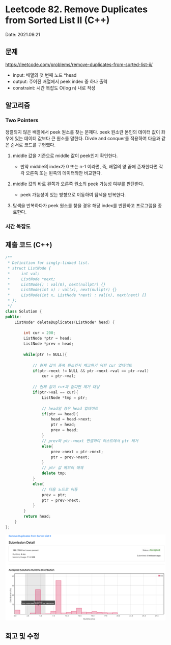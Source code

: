 # Leetcode 82. Remove Duplicates from Sorted List II (C++)

Date: 2021.09.21

## 문제

https://leetcode.com/problems/remove-duplicates-from-sorted-list-ii/

- input: 배열의 첫 번째 노드 *head
- output: 주어진 배열에서 peek index 중 하나 출력
- constraint: 시간 복잡도 O(log n) 내로 작성

## 알고리즘

### Two Pointers

정렬되지 않은 배열에서 peek 원소를 찾는 문제다. peek 원소란 본인의 데이터 값이 좌우에 있는 데이터 값보다 큰 원소를 말한다. Divde and conquer를 적용하여 다음과 같은 순서로 코드를 구현했다.

1. middle 값을 기준으로 middle 값이 peek인지 확인한다.

    - 만약 middle의 index가 0 또는 n-1 이라면, 즉, 배열의 양 끝에 존재한다면 각각 오른쪽 또는 왼쪽의 데이터와만 비교한다.

2. middle 값의 바로 왼쪽과 오른쪽 원소의 peek 가능성 여부를 판단한다.

    - peek 가능성이 있는 방향으로 이동하여 탐색을 반복한다.
  
3. 탐색을 반복하다가 peek 원소를 찾을 경우 해당 index를 반환하고 프로그램을 종료한다.

### 시간 복잡도



## 제출 코드 (C++)

```C++
/**
 * Definition for singly-linked list.
 * struct ListNode {
 *     int val;
 *     ListNode *next;
 *     ListNode() : val(0), next(nullptr) {}
 *     ListNode(int x) : val(x), next(nullptr) {}
 *     ListNode(int x, ListNode *next) : val(x), next(next) {}
 * };
 */
class Solution {
public:
    ListNode* deleteDuplicates(ListNode* head) {

        int cur = 200;
        ListNode *ptr = head;
        ListNode *prev = head;
        
        while(ptr != NULL){
            
            // 현재 값이 중복 원소인지 체크하기 위한 cur 업데이트
            if(ptr->next != NULL && ptr->next->val == ptr->val)
                cur = ptr->val;
            
            // 현재 값이 cur과 같다면 제거 대상
            if(ptr->val == cur){
                ListNode *tmp = ptr;
                
                // head일 경우 head 업데이트
                if(ptr == head){
                    head = head->next;
                    ptr = head;
                    prev = head;
                }
                // prev와 ptr->next 연결하여 리스트에서 ptr 제거
                else{
                    prev->next = ptr->next;
                    ptr = prev->next;                    
                }           
                // ptr 값 메모리 해제     
                delete tmp;
            }
            else{
                // 다음 노드로 이동
                prev = ptr;
                ptr = prev->next;
            }
        }
        return head;
    }
};
```

![](images/2021-09-21-12-37-39.png)

## 회고 및 수정

